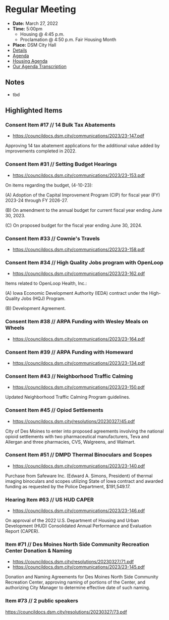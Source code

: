 # Regular Meeting

- **Date:** March 27, 2022
- **Time:** 5:00pm
    - Housing @ 4:45 p.m.
    - Proclamation @ 4:50 p.m. Fair Housing Month 
- **Place:** DSM City Hall
- [Details](https://www.dsm.city/citycouncil_detail_T60_R2393.php)
- [Agenda](https://councildocs.dsm.city/agendas/ag20230327.pdf)
- [Housing Agenda](https://councildocs.dsm.city/agendas/mg20230327.pdf)
- [Our Agenda Transcription](#/view/agenda~2023~transcription~03-27_RM)

## Notes

- tbd

## Highlighted Items

### Consent Item #17 // 14 Bulk Tax Abatements

- https://councildocs.dsm.city/communications/2023/23-147.pdf

Approving 14 tax abatement applications for the additional value added by improvements completed in 2022. 

### Consent Item #31 // Setting Budget Hearings

- https://councildocs.dsm.city/communications/2023/23-153.pdf

On items regarding the budget, (4-10-23):

(A) Adoption of the Capital Improvement Program (CIP) for fiscal year (FY) 2023-24 through FY 2026-27.

(B) On amendment to the annual budget for current fiscal year ending June 30, 2023.

(C) On proposed budget for the fiscal year ending June 30, 2024. 

### Consent Item #33 // Cownie's Travels 

- https://councildocs.dsm.city/communications/2023/23-158.pdf

### Consent Item #34 // High Quality Jobs program with OpenLoop

- https://councildocs.dsm.city/communications/2023/23-162.pdf

Items related to OpenLoop Health, Inc.:

(A) Iowa Economic Development Authority (IEDA) contract under the High-Quality Jobs (HQJ) Program.

(B) Development Agreement. 

### Consent Item #38 // ARPA Funding with Wesley Meals on Wheels

- https://councildocs.dsm.city/communications/2023/23-164.pdf

### Consent Item #39 // ARPA Funding with Homeward

- https://councildocs.dsm.city/communications/2023/23-134.pdf

### Consent Item #43 // Neighborhood Traffic Calming

- https://councildocs.dsm.city/communications/2023/23-150.pdf

Updated Neighborhood Traffic Calming Program guidelines.

### Consent Item #45 // Opiod Settlements

- https://councildocs.dsm.city/resolutions/20230327/45.pdf

City of Des Moines to enter into proposed agreements involving the national opioid settlements with two pharmaceutical manufacturers, Teva and Allergan and three pharmacies, CVS, Walgreens, and Walmart. 

### Consent Item #51 // DMPD Thermal Binoculars and Scopes

- https://councildocs.dsm.city/communications/2023/23-140.pdf

Purchase from Safeware Inc. (Edward A. Simons, President) of thermal imaging binoculars and scopes utilizing State of Iowa contract and awarded funding as requested by the Police Department, $191,549.17. 

### Hearing Item #63 // US HUD CAPER

- https://councildocs.dsm.city/communications/2023/23-146.pdf

On approval of the 2022 U.S. Department of Housing and Urban Development (HUD) Consolidated Annual Performance and Evaluation Report (CAPER). 

### Item #71 // Des Moines North Side Community Recreation Center Donation & Naming

- https://councildocs.dsm.city/resolutions/20230327/71.pdf
- https://councildocs.dsm.city/communications/2023/23-145.pdf

Donation and Naming Agreements for Des Moines North Side Community Recreation Center, approving naming of portions of the Center, and authorizing City Manager to determine effective date of such naming. 

### Item #73 // 2 public speakers

https://councildocs.dsm.city/resolutions/20230327/73.pdf
